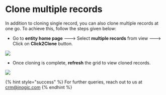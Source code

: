 # Clone multiple records

In addition to cloning single record, you can also clone multiple records at one go. To achieve this, follow the steps given below:

* Go to **entity home page** ---> Select **multiple records** from view ---> Click on **Click2Clone** button.

![](../../.gitbook/assets/Clone1\_8.1.png)

* &#x20;Once cloning is complete, **refresh** the grid to view cloned records.

![](../../.gitbook/assets/Clone1\_8.2.png)

{% hint style="success" %}
For further queries, reach out to us at [crm@inogic.com](mailto:crm@inogic.com)
{% endhint %}
